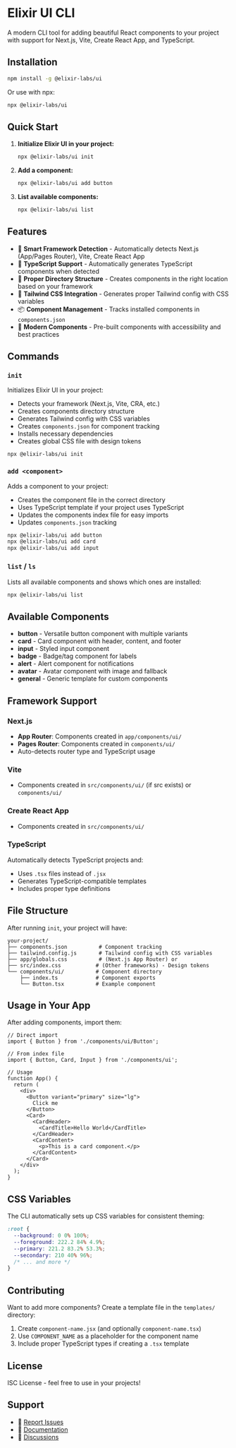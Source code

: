 # Elixir UI CLI

A modern CLI tool for adding beautiful React components to your project with support for Next.js, Vite, Create React App, and TypeScript.

## Installation

```bash
npm install -g @elixir-labs/ui
```

Or use with npx:

```bash
npx @elixir-labs/ui
```

## Quick Start

1. **Initialize Elixir UI in your project:**
   ```bash
   npx @elixir-labs/ui init
   ```

2. **Add a component:**
   ```bash
   npx @elixir-labs/ui add button
   ```

3. **List available components:**
   ```bash
   npx @elixir-labs/ui list
   ```

## Features

- 🎯 **Smart Framework Detection** - Automatically detects Next.js (App/Pages Router), Vite, Create React App
- 🔧 **TypeScript Support** - Automatically generates TypeScript components when detected
- 📁 **Proper Directory Structure** - Creates components in the right location based on your framework
- 🎨 **Tailwind CSS Integration** - Generates proper Tailwind config with CSS variables
- 📦 **Component Management** - Tracks installed components in `components.json`
- 🚀 **Modern Components** - Pre-built components with accessibility and best practices

## Commands

### `init`
Initializes Elixir UI in your project:
- Detects your framework (Next.js, Vite, CRA, etc.)
- Creates components directory structure
- Generates Tailwind config with CSS variables
- Creates `components.json` for component tracking
- Installs necessary dependencies
- Creates global CSS file with design tokens

```bash
npx @elixir-labs/ui init
```

### `add <component>`
Adds a component to your project:
- Creates the component file in the correct directory
- Uses TypeScript template if your project uses TypeScript
- Updates the components index file for easy imports
- Updates `components.json` tracking

```bash
npx @elixir-labs/ui add button
npx @elixir-labs/ui add card
npx @elixir-labs/ui add input
```

### `list` / `ls`
Lists all available components and shows which ones are installed:

```bash
npx @elixir-labs/ui list
```

## Available Components

- **button** - Versatile button component with multiple variants
- **card** - Card component with header, content, and footer
- **input** - Styled input component
- **badge** - Badge/tag component for labels
- **alert** - Alert component for notifications
- **avatar** - Avatar component with image and fallback
- **general** - Generic template for custom components

## Framework Support

### Next.js
- **App Router**: Components created in `app/components/ui/`
- **Pages Router**: Components created in `components/ui/`
- Auto-detects router type and TypeScript usage

### Vite
- Components created in `src/components/ui/` (if src exists) or `components/ui/`

### Create React App
- Components created in `src/components/ui/`

### TypeScript
Automatically detects TypeScript projects and:
- Uses `.tsx` files instead of `.jsx`
- Generates TypeScript-compatible templates
- Includes proper type definitions

## File Structure

After running `init`, your project will have:

```
your-project/
├── components.json          # Component tracking
├── tailwind.config.js       # Tailwind config with CSS variables
├── app/globals.css          # (Next.js App Router) or
├── src/index.css           # (Other frameworks) - Design tokens
└── components/ui/          # Component directory
    ├── index.ts            # Component exports
    └── Button.tsx          # Example component
```

## Usage in Your App

After adding components, import them:

```tsx
// Direct import
import { Button } from './components/ui/Button';

// From index file
import { Button, Card, Input } from './components/ui';

// Usage
function App() {
  return (
    <div>
      <Button variant="primary" size="lg">
        Click me
      </Button>
      <Card>
        <CardHeader>
          <CardTitle>Hello World</CardTitle>
        </CardHeader>
        <CardContent>
          <p>This is a card component.</p>
        </CardContent>
      </Card>
    </div>
  );
}
```

## CSS Variables

The CLI automatically sets up CSS variables for consistent theming:

```css
:root {
  --background: 0 0% 100%;
  --foreground: 222.2 84% 4.9%;
  --primary: 221.2 83.2% 53.3%;
  --secondary: 210 40% 96%;
  /* ... and more */
}
```

## Contributing

Want to add more components? Create a template file in the `templates/` directory:

1. Create `component-name.jsx` (and optionally `component-name.tsx`)
2. Use `COMPONENT_NAME` as a placeholder for the component name
3. Include proper TypeScript types if creating a `.tsx` template

## License

ISC License - feel free to use in your projects!

## Support

- 🐛 [Report Issues](https://github.com/elixir-labs/ui/issues)
- 📖 [Documentation](https://github.com/elixir-labs/ui)
- 💬 [Discussions](https://github.com/elixir-labs/ui/discussions)
